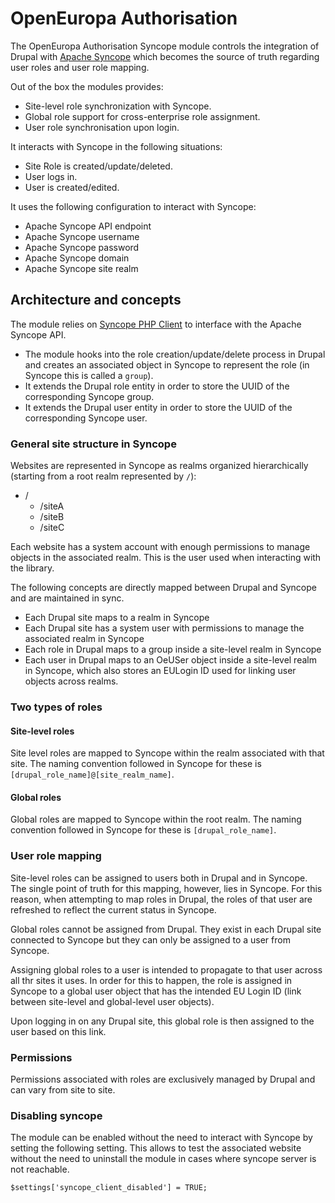 # OpenEuropa Authorisation

The OpenEuropa Authorisation Syncope module controls the integration of Drupal with [Apache Syncope](https://syncope.apache.org/) which becomes the source of truth regarding user roles and user role mapping.
 
 
Out of the box the modules provides:
- Site-level role synchronization with Syncope.
- Global role support for cross-enterprise role assignment.
- User role synchronisation upon login.

It interacts with Syncope in the following situations:
- Site Role is created/update/deleted.
- User logs in.
- User is created/edited.

It uses the following configuration to interact with Syncope:
- Apache Syncope API endpoint
- Apache Syncope username
- Apache Syncope password
- Apache Syncope domain
- Apache Syncope site realm

## Architecture and concepts
The module relies on [Syncope PHP Client](https://github.com/openeuropa/syncope-php-client) to interface with the Apache Syncope API.

- The module hooks into the role creation/update/delete process in Drupal and creates an associated object in Syncope to represent the role (in Syncope this is called a `group`). 
- It extends the Drupal role entity in order to store the UUID of the corresponding Syncope group. 
- It extends the Drupal user entity in order to store the UUID of the corresponding Syncope user.

### General site structure in Syncope
Websites are represented in Syncope as realms organized hierarchically (starting from a root realm represented by `/`):

- /
  - /siteA
  - /siteB
  - /siteC

Each website has a system account with enough permissions to manage objects in the associated realm. This is the user used when interacting with the library.

The following concepts are directly mapped between Drupal and Syncope and are maintained in sync.

- Each Drupal site maps to a realm in Syncope
- Each Drupal site has a system user with permissions to manage the associated realm in Syncope
- Each role in Drupal maps to a group inside a site-level realm in Syncope
- Each user in Drupal maps to an OeUSer object inside a site-level realm in Syncope, which also stores an EULogin ID used for linking user objects across realms.

### Two types of roles

#### Site-level roles
Site level roles are mapped to Syncope within the realm associated with that site. The naming convention followed in Syncope for these is `[drupal_role_name]@[site_realm_name]`. 

#### Global roles
Global roles are mapped to Syncope within the root realm. The naming convention followed in Syncope for these is `[drupal_role_name]`.

### User role mapping
Site-level roles can be assigned to users both in Drupal and in Syncope. The single point of truth for this mapping, however, lies in Syncope. For this reason, when attempting to map roles in Drupal, the roles of that user are refreshed to reflect the current status in Syncope.

Global roles cannot be assigned from Drupal. They exist in each Drupal site connected to Syncope but they can only be assigned to a user from Syncope. 

Assigning global roles to a user  is intended to propagate to that user across all thr sites it uses. In order for this to happen, the role is assigned in Syncope to a global user object that has the intended EU Login ID (link between site-level and global-level user objects).

Upon logging in on any Drupal site, this global role is then assigned to the user based on this link.

### Permissions
Permissions associated with roles are exclusively managed by Drupal and can vary from site to site.

### Disabling syncope
The module can be enabled without the need to interact with Syncope by setting the following setting. This allows to test the associated website without the need to uninstall the module in cases where syncope server is not reachable.

```
$settings['syncope_client_disabled'] = TRUE;
```
